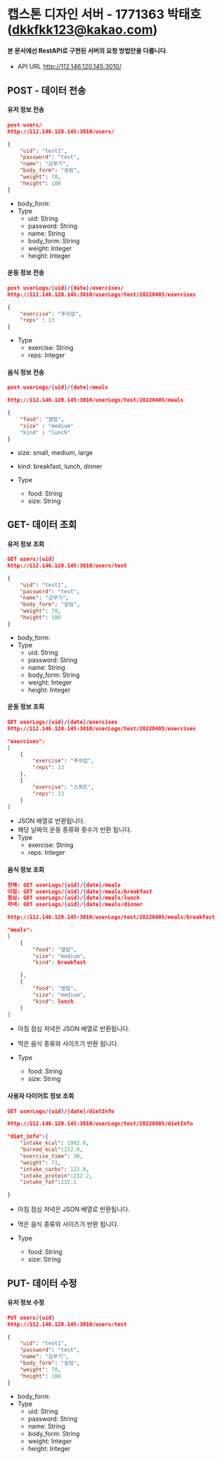# 캡스톤 디자인 서버 - 1771363 박태호 (dkkfkk123@kakao.com)

#### 본 문서에선 RestAPI로 구현된 서버의 요청 방법만을 다룹니다.

- API URL http://112.146.120.145:3010/



## POST - 데이터 전송

#### 유저 정보 전송

```json
post users/
http://112.146.120.145:3010/users/
```

```json
{
    "uid": "test1",
    "password": "test",
    "name": "김부기",
    "body_form": "슬림",
    "weight": 70,
    "height": 180
}
```

- body_form: 
- Type
  - uid: String 
  - password: String 
  - name: String 
  - body_form: String 
  - weight: Integer
  - height: Integer



#### 운동 정보 전송

```json
post userLogs/{uid}/{date}/exercises/
http://112.146.120.145:3010/userLogs/test/20220405/exercises
```

```json
{
	"exercise": "푸쉬업",
	"reps" : 13
}
```

- Type
  - exercise: String 
  - reps: Integer



#### 음식 정보 전송

```json
post userLogs/{uid}/{date}/meals

http://112.146.120.145:3010/userLogs/test/20220405/meals
```

```json
{
	"food": "쌀밥",
	"size" : "medium"
    "kind" : "lunch"
}
```

- size: small, medium, large
- kind: breakfast, lunch, dinner
- Type

  - food: String 
  - size: String




## GET- 데이터 조회

#### 유저 정보 조회

```json
GET users/{uid}
http://112.146.120.145:3010/users/test
```

```json
{
    "uid": "test1",
    "password": "test",
    "name": "김부기",
    "body_form": "슬림",
    "weight": 70,
    "height": 180
}
```

- body_form: 
- Type
  - uid: String 
  - password: String 
  - name: String 
  - body_form: String 
  - weight: Integer
  - height: Integer



#### 운동 정보 조회

```json
GET userLogs/{uid}/{date}/exercises
http://112.146.120.145:3010/userLogs/test/20220405/exercises
```

```json
"exercises":
[
    {
        "exercise": "푸쉬업",
        "reps": 13
    },
    {
        "exercise": "스쿼트",
        "reps": 13
    }
]
```

- JSON 배열로 반환됩니다.
- 해당 날짜의 운동 종류와 횟수가 반환 됩니다.
- Type
  - exercise: String 
  - reps: Integer



#### 음식 정보 조회

```json
전체: GET userLogs/{uid}/{date}/meals
아침: GET userLogs/{uid}/{date}/meals/breakfast
점심: GET userLogs/{uid}/{date}/meals/lunch
저녁: GET userLogs/{uid}/{date}/meals/dinner

http://112.146.120.145:3010/userLogs/test/20220405/meals/breakfast
```

```json
"meals":
[
    {
        "food": "쌀밥",
        "size": "medium",
        "kind": breakfast

    },
    {
        "food": "쌀밥",
        "size": "medium",
        "kind": lunch
    }
]
```

- 아침 점심 저녁은 JSON 배열로 반환됩니다.
- 먹은 음식 종류와 사이즈가 반환 됩니다.
- Type

  - food: String 
  - size: String



#### 사용자 다이어트 정보 조회

```json
GET userLogs/{uid}/{date}/dietInfo

http://112.146.120.145:3010/userLogs/test/20220405/dietInfo
```

```json
"diet_info":{
    "intake_kcal": 1992.0,
    "burned_kcal":232.0,
    "exercise_time": 30,
    "weight": 71,
    "intake_carbs": 122.0,
    "intake_protein":232.2,
    "intake_fat":232.1

}
```

- 아침 점심 저녁은 JSON 배열로 반환됩니다.
- 먹은 음식 종류와 사이즈가 반환 됩니다.
- Type

  - food: String 
  - size: String





## PUT- 데이터 수정

#### 유저 정보 수정

```json
PUT users/{uid}
http://112.146.120.145:3010/users/test
```

```json
{
    "uid": "test1",
    "password": "test",
    "name": "김부기",
    "body_form": "슬림",
    "weight": 70,
    "height": 180
}
```

- body_form: 
- Type
  - uid: String 
  - password: String 
  - name: String 
  - body_form: String 
  - weight: Integer
  - height: Integer



